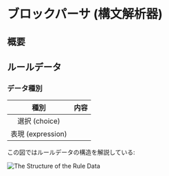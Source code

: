 # ブロックパーサ (構文解析器)

## 概要

## ルールデータ

### データ種別

| 種別          | 内容  |
| :---------: | :-: |
| 選択 (choice) |     |
| 表現 (expression)  |   |

この図ではルールデータの構造を解説している:

![The Structure of the Rule Data](../../img/The_Structure_of_the_Rule_Data.png)

